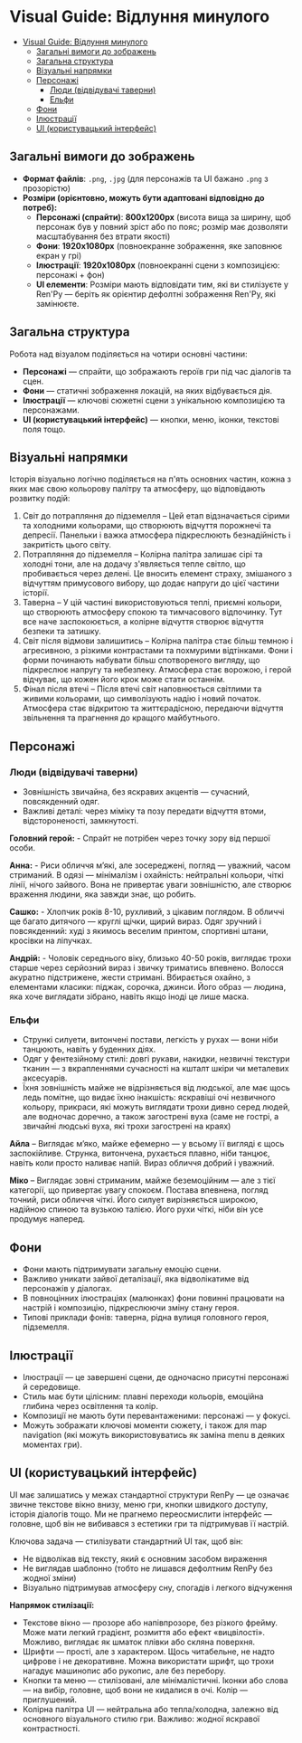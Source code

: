 # Visual Guide: Відлуння минулого

- [Visual Guide: Відлуння минулого](#visual-guide-відлуння-минулого)
  - [Загальні вимоги до зображень](#загальні-вимоги-до-зображень)
  - [Загальна структура](#загальна-структура)
  - [Візуальні напрямки](#візуальні-напрямки)
  - [Персонажі](#персонажі)
    - [Люди (відвідувачі таверни)](#люди-відвідувачі-таверни)
    - [Ельфи](#ельфи)
  - [Фони](#фони)
  - [Ілюстрації](#ілюстрації)
  - [UI (користувацький інтерфейс)](#ui-користувацький-інтерфейс)

## Загальні вимоги до зображень

- **Формат файлів**: `.png`, `.jpg` (для персонажів та UI бажано `.png` з прозорістю)
- **Розміри (орієнтовно, можуть бути адаптовані відповідно до потреб):**
  - **Персонажі (спрайти)**: **800x1200px** (висота вища за ширину, щоб персонаж був у повний зріст або по пояс; розмір має дозволяти масштабування без втрати якості)
  - **Фони**: **1920x1080px** (повноекранне зображення, яке заповнює екран у грі)
  - **Ілюстрації**: **1920x1080px** (повноекранні сцени з композицією: персонажі + фон)
  - **UI елементи**: Розміри мають відповідати тим, які ви стилізуєте у Ren'Py — беріть як орієнтир дефолтні зображення Ren'Py, які замінюєте.

## Загальна структура

Робота над візуалом поділяється на чотири основні частини:

- **Персонажі** — спрайти, що зображають героїв гри під час діалогів та сцен.
- **Фони** — статичні зображення локацій, на яких відбувається дія.
- **Ілюстрації** — ключові сюжетні сцени з унікальною композицією та персонажами.
- **UI (користувацький інтерфейс)** — кнопки, меню, іконки, текстові поля тощо.

## Візуальні напрямки

Історія візуально логічно поділяється на п'ять основних частин, кожна з яких має свою кольорову палітру та атмосферу, що відповідають розвитку подій:

1. Світ до потрапляння до підземелля – Цей етап відзначається сірими та холодними кольорами, що створюють відчуття порожнечі та депресії. Панельки і важка атмосфера підкреслюють безнадійність і закритість цього світу.
2. Потрапляння до підземелля – Колірна палітра залишає сірі та холодні тони, але на додачу з'являється тепле світло, що пробивається через делені. Це вносить елемент страху, змішаного з відчуттям примусового вибору, що додає напруги до цієї частини історії.
3. Таверна – У цій частині використовуються теплі, приємні кольори, що створюють атмосферу спокою та тимчасового відпочинку. Тут все наче заспокоюється, а колірне відчуття створює відчуття безпеки та затишку.
4. Світ після відмови залишитись – Колірна палітра стає більш темною і агресивною, з різкими контрастами та похмурими відтінками. Фони і форми починають набувати більш спотвореного вигляду, що підкреслює напругу та небезпеку. Атмосфера стає ворожою, і герой відчуває, що кожен його крок може стати останнім.
5. Фінал після втечі – Після втечі світ наповнюється світлими та живими кольорами, що символізують надію і новий початок. Атмосфера стає відкритою та життєрадісною, передаючи відчуття звільнення та прагнення до кращого майбутнього.

## Персонажі

### Люди (відвідувачі таверни)

- Зовнішність звичайна, без яскравих акцентів — сучасний, повсякденний одяг.
- Важливі деталі: через міміку та позу передати відчуття втоми, відстороненості, замкнутості.

**Головний герой:** - Спрайт не потрібен через точку зору від першої особи.

**Анна:** - Риси обличчя м’які, але зосереджені, погляд — уважний, часом стриманий. В одязі — мінімалізм і охайність: нейтральні кольори, чіткі лінії, нічого зайвого. Вона не привертає уваги зовнішністю, але створює враження людини, яка завжди знає, що робить.

**Сашко:** - Хлопчик років 8-10, рухливий, з цікавим поглядом. В обличчі ще багато дитячого — круглі щічки, щирий вираз. Одяг зручний і повсякденний: худі з якимось веселим принтом, спортивні штани, кросівки на ліпучках.

**Андрій:** - Чоловік середнього віку, близько 40-50 років, виглядає трохи старше через серйозний вираз і звичку триматись впевнено. Волосся акуратно підстрижене, жести стримані. Вбирається охайно, з елементами класики: піджак, сорочка, джинси. Його образ — людина, яка хоче виглядати зібрано, навіть якщо іноді це лише маска.

### Ельфи

- Стрункі силуети, витончені постави, легкість у рухах — вони ніби танцюють, навіть у буденних діях.
- Одяг у фентезійному стилі: довгі рукави, накидки, незвичні текстури тканин — з вкрапленнями сучасності на кшталт шкіри чи металевих аксесуарів.
- Їхня зовнішність майже не відрізняється від людської, але має щось ледь помітне, що видає їхню інакшість: яскравіші очі незвичного кольору, прикраси, які можуть виглядати трохи дивно серед людей, але водночас доречно, а також загострені вуха (саме не гострі, а звичайні людські вуха, які трохи загострені на краях)

**Айла** – Виглядає м’яко, майже ефемерно — у всьому її вигляді є щось заспокійливе. Струнка, витончена, рухається плавно, ніби танцює, навіть коли просто наливає напій. Вираз обличчя добрий і уважний.

**Міко** – Виглядає зовні стриманим, майже беземоційним — але з тієї категорії, що привертає увагу спокоєм. Постава впевнена, погляд точний, риси обличчя чіткі. Його силует вирізняється широкою, надійною спиною та вузькою талією. Його рухи чіткі, ніби він усе продумує наперед.

## Фони

- Фони мають підтримувати загальну емоцію сцени.
- Важливо уникати зайвої деталізації, яка відволікатиме від персонажів у діалогах.
- В повноцінних ілюстраціях (малюнках) фони повинні працювати на настрій і композицію, підкреслюючи зміну стану героя.
- Типові приклади фонів: таверна, рідна вулиця головного героя, підземелля.

## Ілюстрації

- Ілюстрації — це завершені сцени, де одночасно присутні персонажі й середовище.
- Стиль має бути цілісним: плавні переходи кольорів, емоційна глибина через освітлення та колір.
- Композиції не мають бути перевантаженими: персонажі — у фокусі.
- Можуть зображати ключові моменти сюжету, і також для map navigation (які можуть використовуватись як заміна menu в деяких моментах гри).

## UI (користувацький інтерфейс)

UI має залишатись у межах стандартної структури RenPy — це означає звичне текстове вікно внизу, меню гри, кнопки швидкого доступу, історія діалогів тощо. Ми не прагнемо переосмислити інтерфейс — головне, щоб він не вибивався з естетики гри та підтримував її настрій.

Ключова задача — стилізувати стандартний UI так, щоб він:

- Не відволікав від тексту, який є основним засобом вираження
- Не виглядав шаблонно (тобто не лишався дефолтним RenPy без жодної зміни)
- Візуально підтримував атмосферу сну, спогадів і легкого відчуження

**Напрямок стилізації:**

- Текстове вікно — прозоре або напівпрозоре, без різкого фрейму. Може мати легкий градієнт, розмиття або ефект «вицвілості». Можливо, виглядає як шматок плівки або скляна поверхня.
- Шрифти — прості, але з характером. Щось читабельне, не надто цифрове і не декоративне. Можна використати шрифт, що трохи нагадує машинопис або рукопис, але без перебору.
- Кнопки та меню — стилізовані, але мінімалістичні. Іконки або слова — на вибір, головне, щоб вони не кидалися в очі. Колір — приглушений.
- Колірна палітра UI — нейтральна або тепла/холодна, залежно від основного візуального стилю гри. Важливо: жодної яскравої контрастності.
